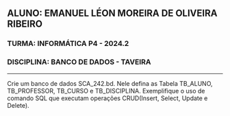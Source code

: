 ## ALUNO: EMANUEL LÉON MOREIRA DE OLIVEIRA RIBEIRO
### TURMA: INFORMÁTICA P4 - 2024.2
### DISCIPLINA: BANCO DE DADOS - TAVEIRA
---

Crie um banco de dados SCA_242.bd. 
Nele defina as Tabela TB_ALUNO, TB_PROFESSOR, TB_CURSO e TB_DISCIPLINA.
Exemplifique o uso de comando SQL que executam operações CRUD(Insert, Select, Update e Delete).
